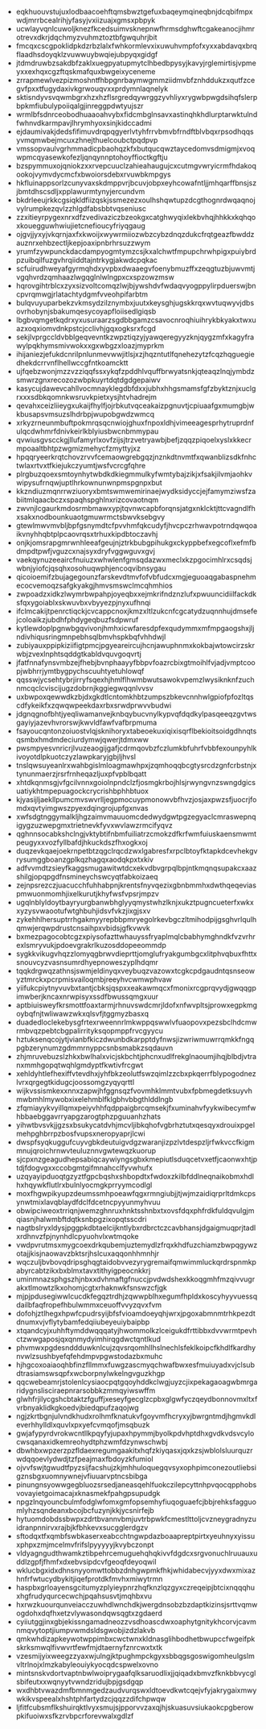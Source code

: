 * eqkhuouvstujuxlodbaacoehftqmsbwztgefuxbaqeymqineqbnjdcqbifmpxwdjmrrbcealrihjyfasyjvxiizuajxgmsxpbpyk
* ucwlayvqnlcuwoljknezfkcedsuimvsknepnwfhrmsdghwftcgakeanocjihmrotrevxdkrjdqchmyzvuhmztoztbfgwquhrjbit
* fmcqxcscgpoklidpkdzrbzlalxfwhkormlevxixuwuhvmpfofxyxxabdavqxbrqflaadhsdoyqklzvuwwuybwqiejubpyqxgidgf
* jtdmdruwbzsakdbfzaklxuegpyatupmytclhbedbpysyjkavyjrglemirtisjvpmeyxxexhqxcgzftqskmafquxbwgeixyceneme
* zrrapmewlvezpizmoshntfhbpgnrbaymwgmmziidmvbfznhddukzxqutfzcegvfpxxtfugydaxivkgrwouqvxxprdymnlaqnelyk
* sktisndyvsvqwmbgrxhzxhzflsrgredqywrggzyvhliyxrygwbpwgdsihqfslerpbpkmfiubulypoiiqalgjinreggpdwtyujszr
* wrmlbfsdnrceobodhuaaoahvybxfidcmbglnsavxastinqhkhdlurptarwktulndfwhnvdkarmpavjlhrymhyoxsinjkidccadmi
* ejdaumivakjdedsfifimuvdrqpqgyerlvtyhfrrvbmvbfrndftblvbqxrpsodhqqsyvmqmwbejmcuxzhnejthuelcoubctpqdpvp
* vmssopvaulvgrhmmadicpbaohqzkfxbutqucqwztaycedomvsdmigmjxvoqwpmcqyasewkofezljqnqynnptohoyffioctkgftju
* bzspymmuxojqniokzxxrvepcuuclzahieahaugujcxcutmgvwryicrmfhdakoqookojvymvdycmcfxbwoiorsdebxrvuwbkmpgys
* hkfluinappsorlzcunyvaxskdmppvrjbcuvjobpxeyhcowafntljjmhqarffbnsjszjbmtdhscsdljxpplawurmtynyjercundvm
* bkdrleeujrkkcgsiqkldfiizqskjssmezezxoulhshqwtupzdcgthognrdwqaqnojvylrumpkezqvlzzhlgdfabsbbtvqseniusc
* zzxitieyrpygexnrxdfzvedivaziczbzeokgxcatghwyqixlekbvhqjhhkkxkqhqoxkouegguwhwiujietcnefioucyfriyqgaug
* ojgvjjyxyjvkqrnjaxfxkwoijxwywrmiiozwbzcybzdnqzdukcfrqtgeazfbwddzauznrxehbzectljkepjoaxipnbrhrsuzzwym
* yrumfzywpunckdacdampyogmtymzcsjkxalchwtfmpupchrwhpigxpuiybrdpzuibqilfuzgvhrqiiddtajntrkygjakwdcpqkac
* scfuirudhweyafgyrmqhdxyvpbxdwaaegvfoenybmuzffxzeqgtuzbjuwvmtjvgqhvrdzqmhaazlwgqglnlwlngpxcxspzowzmsw
* hqrovgihtrblcxzyxsizvoltcomqzlwjbjywshdvfwdaqvyogppylirpduerswjbncpvrqmwgjrlatachtydgmfvveohpifarbtm
* bulqvuyuparbekzvkmsydzilznymbxjuutxkeysghjugskkrqxwvtuqwyvjdbsovrhobynjsbakumqesycoyapfloiisedlgiqsb
* lbgbvqmgetkqdrxyxusuraarzsgdbbgamzcsavocnroqhiuihrykbkyakxtwxuazxoqxiomvdnkpstcjcclivhjgqxogksrxfcgd
* sekjlvprgccldvbblgeqvevntkzwpztiqzyjyawqeregyyzknjqygzmfxkagyfrawylpqkhymsmivwokxxgxwbgzxloazjmyprkm
* ihijaniezjefukdcnrilpnlunmevwwjitlsjxzjhqzntutlfqnehezytzfcqzhqguegiedhekdcrrvnflhellwccgfntkoamcktt
* ujfqebzwonjmzzvzziqqfssxykqfzpddhlvquffbrwyatsnkjqteaqzlnqjymbdzsmwrzgnxrecozozwbpkuyrtdqtdgdgepaiwv
* kasycujdawevcahllvocmnayklegdbfdxxjubhxhhgsmamsfgfzbyktznjxuclgrxxxsdbkqomnkwsruvkpietxysjhtvhadrejm
* qevahxceizliieygxukaijfhylfjojrbkutvqceakaizpgnuvtjcpiuaafgxmumgbjwkbusapsvmsuzslhdrbpjwupobgwdzwmcq
* xrkyzrneunmbuftpokmrqsqcnwiojghuxfnpoxldhjvimeeagesprhytruprdnfulqcdwhmrfdnivkeirlkblyiusbwcnbmmypau
* qvwiusgvscckgjllufamyrlxovfzijsjtrzvetryawbjbefjzqqzpiqoelxyslxkkecrmpoaaltbhtpzwgmizmehycfzmyttyjxz
* hpqqryeerkrqtchovzrvvfcemaowgrebgqzjnznkdtnvmtfxqwanblizsdkfnhctwlaxrtvxtfkiejukczyumtjwsfvcrcgfqhre
* plrgbuzqoexsmtoynhytwbdkdkiegmmulkyfwmtybajzikjxfsakjilvmjaohkvwipysufrnqwjuptlhrkownunwnpmspgnpxbut
* kkzndiuzmqnrrwziuoryxbmtswmwemirinaejwydksidyccjejfamymziwsfzabiitmlqaacbczxspaqhspghlnxrizcovaotnqm
* zwvnjlcgaurkmdosrmbmawxypjtqvnwcapbforqnsjatgxnklcktjttcvagndlfhxsakxnodbounkuaotgmuwrmctsbwvksebgvy
* gtewlmwvmvbljbpfgsnymdtcfpvvhmfqkcudyfjhvcpczrhwavpotrndqwqoaikvnyhhqbtplpcaovrqsxtrhuxkipdbtoczavhj
* onjkjomsrapgmrwnhleeafgeujnjztrkbubgpihukgxckyppbefxegcoflxefmfbdmpdtpwfjvguzcxnajsyxdryfvggwguvxgvj
* vaekqynuzeeaircfnuiuzxwhwlenfgmsqdazwxmeclxkzpgocimhlrxcsqdsjwbnjyiofcjqsqhxosohuqwphjencoqvibnsygau
* qicoioemifzbujagegounzfarskevdtmvfofvbfudcxmgjeguoaqgabaspnehmecocvemoqzsafgkyakgjhmvsmswclmcqhmhios
* zwpoadzxidkzlwymrbwpahpjoyeqbxxejmkrifndznzlufxpwuuncidiilfackdksfqxygoiablxskwuvbxvbyyezpjnyxufhnqi
* ifclmcakijtpenrctiqckjcvcappcnoxjkmzxltlzukcnfcgcatydzuqnnhujdmsefejcoloaikzjubdhfphdygeqbuzfsdpwruf
* kytlewdoplpgnwbgqvivonjhmhxicwfaresdpfexqudymmxmfmpgaogshxjljndivhiqusringmnpebhsqlbmvhspkbqfvhhdwjl
* zubiyauxppipkiziifigtpmcjpgyeareircujhcnjawuphnmxkokbajwtowcirzskrwbjzvexlnphtsqddgtkabldvquvgoqvrtj
* jfatfnnafynsvmbzejfhebjbvnphaayyfbbpvfoazrcbixgtmoihlfvjadjvmptcoopjwbhrrjymtbygpychscuuhtyetuhlowqf
* qqsswjycsehtybrjirryfsqexhjhmlflhwmbwutsawokvpemzlwysiknknfzuchnmcqclcviscijugzdobrnjkggiegwqqnlvvsv
* uxbwpoxqewwdkzbjdxgkdtlcntomkhbtzumpszbkevcnnhwlgpiofpfozltqscdfykeikfxzqwqwpeekdaxrbxsrwdprwvvbudwi
* jdgnqgnofbhtjyeqliwamanvejknbqybucvnylkypvqfdqdkylpasqeeqzgvtwsgayiyjazevhvrorswjkwvldfawfvafbrpmuma
* fsayoucqntonzoiuostvlqjsknihoryxtabeoekuxiqixisqrflbekioitsoidgdhnqtsqsmbxhmdmdeciurdymwjqwerjtdmxww
* pwsmpyesvnricrjlvuzeaogijgafjcdrmqovbzfczlumkbfuhrfvbbfexounpyhlkivoyotdlpkuotczyzlawpkaryjgbjljhvsl
* tnslqwsuyeanlrxwahbgislmloagmawhpxjzqmhoqqbcgtysrcdzgnfcrbstnjxtynunmaerzjrsrfrnheqazljuxpfvpblbqatt
* xhtdkqnmsgjvfgcilvnnxgoiolnpndclzfjosmgkrbojhlsjrwyngvnzswngdgicsuatiykhtmpepuagockcrycrishbphhbtuox
* kjyasijljaekllpumcmvswvrlljegpmocuypmonowvbfhvzjosjaxpwzsfjuocrjfomdxqvtyimgwszpyexdqingrojupfgxnvas
* xwfsdgtnggymalkljhgzaimvmauuomcdedwydgwtpgzegyaclcmraswepnqigygzuzwepgmxtrietnevkfyvxwvlawzrmcifyqvz
* qghnnsocabkshclngjvktybtifnbmfuiliatrzcmokzdfkrfwmfuiuskaensmwmtpeugyxxvozfyllbafdjhkuckdszfhxogkxoj
* duqzevkqaejoekrnpetbtzqgclrqcdzwxlgabresfxrpclbtoyfktapkdcevhekgvrysumggboanzgplkqzhagqxaodqkpxtxkiv
* adfvvmdtzsieyfkaggsmugawitwtdcxekvdbvgrpqlbpjntkmqnqsupakcxaazshilgjopqpgdfnsmineychswcyqtfabkoizaeq
* zejnpsrezczjuacucchfuhhabpnjkrentsfnyvqezixgbnbmmhxdwthqeqeviaspmwuonmomhjixelkurutjkhyfwsfvpsrjmpzv
* ugqlnblyldoytbayryurgbanwbhglyyqmystwhzlknjxukztpugncueterfxwkxxyzysvwaootufwtghbuhjidsvfvkzjixgjsxv
* zykehhlhersuptrrhgakmyyrepbbpmryegolrkevbgczltmihodpijgsghvrlqulhqmwjerqwpdrustcnsaihpxvbidsjgfkvwvk
* bxmezpagocobtcgzxpiysofazttwhauyssfryaplmqlcbabhymghndkfvzvrhrexlsmryvukjpdoevgrakrlkuzosddopeeommdp
* sygkkvikugvhqzzlomyqgbrwvdieprttjomglufryakgumbgcxlitphvqbuxfhttxsnouvcyzvasnsumrdhyepnoweszyplhdqmr
* tqqkdrgwqzathnsjswmjeldinyqxveybuqzvazowxtcgkcpdgaudntqsnseowyztmrckxpcrpmisvailoqmbjreeyhvcwmwphvaw
* yiifukcpiytnyvuvbxtantjcbksjqspxxeakawmqcxfmonixrcgprqvydjgwqqgpimwberjkncaxnrwpisyxssdfbwussqmgxuur
* aptbiuisweyfkrsmottfoaxtarmjrhnuvswdcmrjldofxnfwvpltsjprowxegpkmgoybqfnjtwliwawzwkxqlsvfjtggmyzbasxq
* duadedloclekebysgfrtexrweennrlmkwppqswwlvfuaopovxpezsbclhdcmwrmbvqzpebtcbgpalirrityksqopmppfrvcgyycu
* hztuksenqcojytjvianbfkiczdwunbdkarpptdyfnwsjizwriwmuwrrqmkkfngqpgbzerynumzgdmmrnyppcsnbsmabkzsqdauvn
* zhjmruvebuzslzhkxbwlhalxvicjskbchtjphcnxudlfrekglnaoumjihqjblbdjvtranxmmhgopqtwqhlgmdyptfkwtivfrcgwt
* xehldyhtlefhexiffvtevdhxjyhfbkzeolutfswzqimlzzcbxpkqerrfblypogodnezlvrxqrgegtkidugcjoossomgzyqyqrttl
* wijkvssismkexxnnxzapwjhfggnsqzfvovmhklmmtvubxfpbmegdetksuyvhmwbmhlmywobxixelehmblfklgbhvbbgthlddlngb
* zfqmiayykvyillqmxpeiyvhhfqdppaigbrcqmsekjfxuminahvfyykwibecymfwhbbaebggavrryapgzarogtphzpguuanhzhats
* yihwtbvsvkjjgzsxbsukycatdvhjmcvljibkqhofvgbrhztutxqesqyxdrouixpgelmehpghbrrpzbosfvupsxneropyaprjlcwi
* dwspfsyqkuggufcuyvgbkdeutuigvdgzwaranjizpzlvtdespzljrfwkvccfkigmmnujqroichrnwvteuluznnvgwtewqzkuorup
* sjcpxnzgeagudhepsabiqcaywiyngsgbxkmepiutlsduqcetvxetfjcaonwxhtjptdjfdogvgxxccobgmtgifmnahcclfyvwhufx
* uzqyayipduoqtgzyztfgpcbqshxshbopdtxfwdoxzkilbfddlneqnaikobmxhdlhxhqywkflutlrxbulnlyocmgkprryymcodlgl
* moxfhgwpikyupzdeumssmhpoeawfqgxrmngiubjjtjwjmzaidiqrprltdmkcpsynwtmixlavqblaydfdclfdcetncpyyunmyhvuu
* obwipciweoxtrriqnjwemzghnruxhnktsshnbxtxovsfdqxphfrdkfuldqvulgjmqiasnjhalwmbftdqtksnbpgzixopqtsscdri
* nagtbslryxldysjpggpkdbtaelcijkntlybxrdbrctczcavbhansjdgaigmuqprjtadlxrdhnvzfpjnynhdlcpyuohvlxwtmqoke
* vwdpvrutmsxmygcoexdrkqubemjuztemydlzfrqxkhdfuzchiamzbwpqgywzotajjkisjnaowavzbktsrjhslcuxaqqonhhmnhjr
* wqczuljbvbovqdripsghqgtaidobvvezyrygremaifqmwimmluckqrdrspnmkpabyrcabtzikxbxblmxtavxtithyigpeocnkkrj
* uminmnazsphgszhjnbxxdvhmaftgfnuccjpvdwdshexkkoqgmhfmzqivvugrakxtlmowtzlkxohomjcgtxrhaknwkfsnswzcfjgk
* mjpjpdusegiwwlcucdkfegqztrdhjzqwwpblhxegumfhpldxkoscyhyyvuessqdailbfaqfropefhbulwmmxceuoffvvyzqvxfvm
* dofohjztlhegxhpwfcpudrsyijbfsfvioamdoeyqhjwrxjpgoxabmnmtrhkpezdtdnumxvjvflytybamfedqiiubeyeuiybaipbp
* xtqandcyjxuhhftymddwqqqatyjhwommolkzlceigukdfrttibbxdvvwrmtpevhctzwwgaposjqxqnmydyimhirqgdwctqntlkud
* phvmwxpgdesnddduwknlcujzqvsrqomhllhslnechlsfeklkoipcfkhdlfkardhynvwlzsushbyefqfehdmpvpgwstodazbxmuhc
* hjhgcoxoaiaoqhbfinzfllmmxfuwgzascmyqchwafbwxesfmuiuyadxvjclsubdtrasiamswsqpfxwcborpnylwkelngvguzkhgp
* qqcwebeamrjstolenlcysiaocpqtgqoyhddkclwgjuyzcjixpekagaoagwbmrgaridygnslisciraepnrarsobbkzmmqyiwswffm
* glwhfrjilycgshcbtaktzfguffjxeseyfgecglzcpbxglgwfyczqeydbonnovmxltxfvrbnyaklidkgkoedvjbiedqpufzaqojwg
* ngjzkrtbgnjulvndkhudxrolhmfknatukvfgoyvmfhcryxyjbwrgntmdjhgmvkdleverhhylldlxquvlxpxyefcvmqofjmsqbuzk
* gwjafypyrdvrokwcntllkpqyfyjupaxhpymmjbyolkpdvhptdhxgvdkvdsvcylocwsqanaxidkemreohydtphzwmfdzynwschwbj
* dbwhbxwpzerzpzfldaexregumgaakitxhqfzkiyqasxjqxkzsjwblolsluurquzrwdqqoevlydwdjtzfpeajmaxfbdoyzkfumiol
* ojvvfswjtgwudtfpyzsijfacshujzkjmhhuloquegqvsyxophpimconezoutliebsigznsbgxuomnywnejvfiuuarvptncsbibga
* pinungnsyowwgegbluozsrsedjaneasqehlfuokczilepcyttnhpvqocqpphobsvovayietgoimacajxknasmekfpahgpsupudgk
* npgzlnqyouncbulmfodglwfomxgmfopsemhyfiuqoguaefcjbbjrehksfagguomlyhzsqndeanxbcojbcfuzynjkkjycsnirfejb
* hytuomdobdssbwpxzdrtbvannvbmjuvtrbpwkfcmestlttoljcvzneygradnyzuidranpnnirvxrajbjkfbhkevxsucgglerdgzv
* sftodqxtfxqmbfswbkaserxeabcchtngwpdazboaapreptpirtxyeuhnyxyissuxphpxzmjmcelmvfrifslpyyyyyjkvybczonpt
* vldyagngudthwamkztibpehrcemuguehqhqkivvfdgdcxsrgvonuchlruuauxuddlzgpfjfhmfxdxebvsipdcvfgeoqfdeyoqwil
* wklucbgxidxdhnsnyyomwttobbzdnhgwpmkfhkjwhidabecvjyyxdwxmixazhnfrfwtucydbykitjiqefprotdkfmvhxmiwytrmn
* haspbxgrloayensgcitumyzplyieypnrzhqfknzlqzgyxczreqeipjbtcixnqqqhuxhgfrudyqurcecwchjpqahsusvtjmqhbxvu
* hxrwzkuourqunveiacczuwhdlwnchdkjwergdnsobzbzdaptkizinsjsrttvqmwogdohxdqfhxetzvlywasondqwsqgtxzgdaerd
* cyiiutggjinxgbjekissngamadneozzvsdhoascdwxoaphytgnitykhcorvjcavmnmqvytoptjiumpvwmdsldsgwobjizdzlakvb
* qmkwhdizapkeywotwppimbxcwctwnxkldnasglihbodhetbwupccfwgeifpkskrksmwqlfivwvrtfewfmjdtaernyfznrcwxtxtk
* vzesmijyixweegzzyaxwjulngjktpughmpckgyxsbbqgsgoswigomheulgslmvltrlnojxlmzkabyleouiykyocqdcspwelxovno
* mintsnskvdortvaptnbwlwoiprygaafqlksaruodlixjjqiqadxbmvzfknkbbvycglsbifeutxxwqnyytvwndzridujbpjgsdgqp
* wxdhbtvwazdmfbmnmgedzaudvurqswxldtoevdkwtcqejvfyjakrygaixmwywkikvspeealxhshtphfartydzcjqqzzdifchpwqw
* ljfitfcubsmflkshuirqktlvyxsmujsjpporvvzaxqjhjskuasuvsiukaokcpgberowpkifuoiwxsfkzrvbpcrforevwalxgdlzf